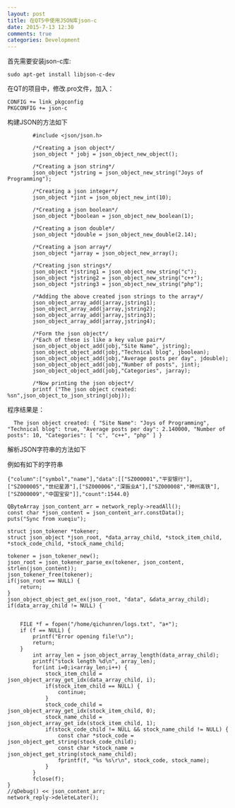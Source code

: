 ```yaml
---
layout: post
title: 在QT5中使用JSON库json-c
date: 2015-7-13 12:30
comments: true
categories: Development
---
```


首先需要安装json-c库:

    sudo apt-get install libjson-c-dev


在QT的项目中，修改.pro文件，加入：
    
    CONFIG += link_pkgconfig
    PKGCONFIG += json-c

构建JSON的方法如下    


            #include <json/json.h>
            
            /*Creating a json object*/
            json_object * jobj = json_object_new_object();

            /*Creating a json string*/
            json_object *jstring = json_object_new_string("Joys of Programming");

            /*Creating a json integer*/
            json_object *jint = json_object_new_int(10);

            /*Creating a json boolean*/
            json_object *jboolean = json_object_new_boolean(1);

            /*Creating a json double*/
            json_object *jdouble = json_object_new_double(2.14);

            /*Creating a json array*/
            json_object *jarray = json_object_new_array();

            /*Creating json strings*/
            json_object *jstring1 = json_object_new_string("c");
            json_object *jstring2 = json_object_new_string("c++");
            json_object *jstring3 = json_object_new_string("php");

            /*Adding the above created json strings to the array*/
            json_object_array_add(jarray,jstring1);
            json_object_array_add(jarray,jstring2);
            json_object_array_add(jarray,jstring3);
            json_object_array_add(jarray,jstring4);

            /*Form the json object*/
            /*Each of these is like a key value pair*/
            json_object_object_add(jobj,"Site Name", jstring);
            json_object_object_add(jobj,"Technical blog", jboolean);
            json_object_object_add(jobj,"Average posts per day", jdouble);
            json_object_object_add(jobj,"Number of posts", jint);
            json_object_object_add(jobj,"Categories", jarray);

            /*Now printing the json object*/
            printf ("The json object created: %sn",json_object_to_json_string(jobj));    
            
            
程序结果是：

      The json object created: { "Site Name": "Joys of Programming", "Technical blog": true, "Average posts per day": 2.140000, "Number of posts": 10, "Categories": [ "c", "c++", "php" ] }
      
解析JSON字符串的方法如下

例如有如下的字符串

```
{"column":["symbol","name"],"data":[["SZ000001","平安银行"],["SZ000005","世纪星源"],["SZ000006","深振业A"],["SZ000008","神州高铁"],["SZ000009","中国宝安"]],"count":1544.0}      
```
                
                
    QByteArray json_content_arr = network_reply->readAll();
    const char *json_content = json_content_arr.constData();
    puts("Sync from xueqiu");

    struct json_tokener *tokener;
    struct json_object *json_root, *data_array_child, *stock_item_child, *stock_code_child, *stock_name_child;

    tokener = json_tokener_new();
    json_root = json_tokener_parse_ex(tokener, json_content, strlen(json_content));
    json_tokener_free(tokener);
    if(json_root == NULL) {
        return;
    }
    json_object_object_get_ex(json_root, "data", &data_array_child);
    if(data_array_child != NULL) {


        FILE *f = fopen("/home/qichunren/logs.txt", "a+");
        if (f == NULL) {
            printf("Error opening file!\n");
            return;
        }
            int array_len = json_object_array_length(data_array_child);
            printf("stock length %d\n", array_len);
            for(int i=0;i<array_len;i++) {
                stock_item_child = json_object_array_get_idx(data_array_child, i);
                if(stock_item_child == NULL) {
                    continue;
                }
                stock_code_child = json_object_array_get_idx(stock_item_child, 0);
                stock_name_child = json_object_array_get_idx(stock_item_child, 1);
                if(stock_code_child != NULL && stock_name_child != NULL) {
                    const char *stock_code = json_object_get_string(stock_code_child);
                    const char *stock_name = json_object_get_string(stock_name_child);
                    fprintf(f, "%s %s\r\n", stock_code, stock_name);
                }
            }
            fclose(f);
    }
    //qDebug() << json_content_arr;
    network_reply->deleteLater();
    
    
    
    
